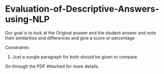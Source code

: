 # Evaluation-of-Descriptive-Answers-using-NLP
Our goal is to look at the Original answer and the student answer and note their similarities and differences and give a score or percentage

Constraints: 
1. Just a sungle paragraph for both should be given to compare.

Go through the PDF Attached for more details.
